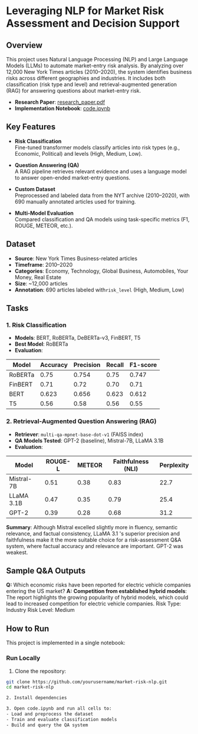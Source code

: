 # Leveraging NLP for Market Risk Assessment and Decision Support

## Overview

This project uses Natural Language Processing (NLP) and Large Language Models (LLMs) to automate market-entry risk analysis. By analyzing over 12,000 New York Times articles (2010–2020), the system identifies business risks across different geographies and industries. It includes both classification (risk type and level) and retrieval-augmented generation (RAG) for answering questions about market-entry risk.

- **Research Paper**: [research_paper.pdf](./research_paper.pdf)  
- **Implementation Notebook**: [code.ipynb](./code.ipynb)

## Key Features

- **Risk Classification**  
  Fine-tuned transformer models classify articles into risk types (e.g., Economic, Political) and levels (High, Medium, Low).

- **Question Answering (QA)**  
  A RAG pipeline retrieves relevant evidence and uses a language model to answer open-ended market-entry questions.

- **Custom Dataset**  
  Preprocessed and labeled data from the NYT archive (2010–2020), with 690 manually annotated articles used for training.

- **Multi-Model Evaluation**  
  Compared classification and QA models using task-specific metrics (F1, ROUGE, METEOR, etc.).

## Dataset

- **Source**: New York Times Business-related articles  
- **Timeframe**: 2010–2020  
- **Categories**: Economy, Technology, Global Business, Automobiles, Your Money, Real Estate  
- **Size**: ~12,000 articles  
- **Annotation**: 690 articles labeled with`risk_level` (High, Medium, Low)

## Tasks

### 1. Risk Classification

- **Models**: BERT, RoBERTa, DeBERTa-v3, FinBERT, T5
- **Best Model**: RoBERTa
- **Evaluation**:

| Model     | Accuracy | Precision | Recall | F1-score |
|-----------|----------|-----------|--------|----------|
| RoBERTa   | 0.75     | 0.754     | 0.75   | 0.747    |
| FinBERT   | 0.71     | 0.72      | 0.70   | 0.71     |
| BERT      | 0.623    | 0.656     | 0.623  | 0.612    |
| T5        | 0.56     | 0.58      | 0.56   | 0.55     |

### 2. Retrieval-Augmented Question Answering (RAG)

- **Retriever**: `multi-qa-mpnet-base-dot-v1` (FAISS index)  
- **QA Models Tested**: GPT-2 (baseline), Mistral-7B, LLaMA 3.1B  
- **Evaluation**:

| Model       | ROUGE-L | METEOR | Faithfulness (NLI) | Perplexity |
|-------------|---------|--------|---------------------|------------|
| Mistral-7B  | 0.51    | 0.38   | 0.83                | 22.7       |
| LLaMA 3.1B  | 0.47    | 0.35   | 0.79                | 25.4       |
| GPT-2       | 0.39    | 0.28   | 0.68                | 31.2       |

**Summary**: Although Mistral excelled slightly more in fluency, semantic relevance, and factual consistency, LLaMA 3.1 's superior precision and faithfulness make it the more suitable choice for a risk-assessment Q&A system, where factual accuracy and relevance are important. GPT-2 was weakest.

## Sample Q&A Outputs

**Q:** Which economic risks have been reported for electric vehicle companies entering the US market?
**A:** **Competition from established hybrid models**: The report highlights the growing popularity of hybrid models, which could lead to increased competition for electric vehicle companies.
Risk Type: Industry
Risk Level: Medium

## How to Run

This project is implemented in a single notebook:

### Run Locally

1. Clone the repository:

```bash
git clone https://github.com/yourusername/market-risk-nlp.git
cd market-risk-nlp

2. Install dependencies

3. Open code.ipynb and run all cells to:
- Load and preprocess the dataset
- Train and evaluate classification models
- Build and query the QA system
